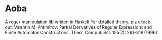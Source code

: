 # Aoba
A regex manipulation lib written in Haskell
For detailed theory, plz check out:
Valentin M. Antimirov: Partial Derivatives of Regular Expressions and Finite Automaton Constructions. 
Theor. Comput. Sci. 155(2): 291-319 (1996)

